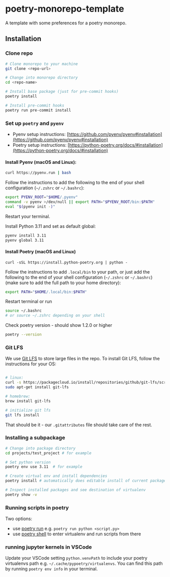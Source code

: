 # poetry-monorepo-template

A template with some preferences for a poetry monorepo.

## Installation



### Clone repo

```bash
# Clone monorepo to your machine
git clone <repo-url>

# Change into monorepo directory
cd <repo-name>

# Install base package (just for pre-commit hooks)
poetry install

# Install pre-commit hooks
poetry run pre-commit install

```

### Set up `poetry` and `pyenv`

- Pyenv setup instructions: [https://github.com/pyenv/pyenv#installation](https://github.com/pyenv/pyenv#installation)
- Poetry setup instructions: [https://python-poetry.org/docs/#installation](https://python-poetry.org/docs/#installation)

#### Install Pyenv (macOS and Linux):

```bash
curl https://pyenv.run | bash
```

Follow the instructions to add the following to the end of your shell configuration (`~/.zshrc` or `~/.bashrc`):

```bash
export PYENV_ROOT="$HOME/.pyenv"
command -v pyenv >/dev/null || export PATH="$PYENV_ROOT/bin:$PATH"
eval "$(pyenv init -)"
```

Restart your terminal.

Install Python 3.11 and set as default global:

```bash
pyenv install 3.11
pyenv global 3.11
```

#### Install Poetry (macOS and Linux)

```
curl -sSL https://install.python-poetry.org | python -
```

Follow the instructions to add `.local/bin` to your path, or just add the following to the end of your shell configuration (`~/.zshrc` or `~/.bashrc`) (make sure to add the full path to your home directory):

```bash
export PATH="$HOME/.local/bin:$PATH"
```

Restart terminal or run

```bash
source ~/.bashrc
# or source ~/.zshrc depending on your shell
```

Check poetry version - should show 1.2.0 or higher

```bash
poetry --version
```

### Git LFS

We use [Git LFS](https://git-lfs.github.com/) to store large files in the repo. To install Git LFS, follow the instructions for your OS:

```bash

# linux:
curl -s https://packagecloud.io/install/repositories/github/git-lfs/script.deb.sh | sudo bash
sudo apt-get install git-lfs

# homebrew:
brew install git-lfs

# initialize git lfs
git lfs install
```

That should be it - our `.gitattributes` file should take care of the rest.

### Installing a subpackage

```bash
# Change into package directory
cd projects/test_project # for example

# Set python version
poetry env use 3.11  # for example

# Create virtual env and install dependencies
poetry install # automatically does editable install of current package

# Inspect installed packages and see destination of virtualenv
poetry show -v
```

### Running scripts in poetry

Two options:

- use [poetry run](https://python-poetry.org/docs/cli/#run) e.g. `poetry run python <script.py>`
- use [poetry shell](https://python-poetry.org/docs/cli/#shell) to enter virtualenv and run scripts from there

### running jupyter kernels in VSCode

Update your VSCode setting `python.venvPath` to include your poetry virtualenvs path e.g. `~/.cache/pypoetry/virtualenvs`. You can find this path by running `poetry env info` in your terminal.
